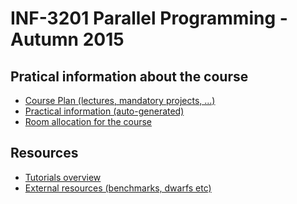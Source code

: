 INF-3201 Parallel Programming - Autumn 2015
==============================


Pratical information about the course
------------------
- [Course Plan (lectures, mandatory projects, ...)](course-plan.md)
- [Practical information (auto-generated)](https://uit.no/studietilbud/emner/emne?p_document_id=407601)
- [Room allocation for the course](http://timeplan.uit.no/emne_timeplan.php?year=2015&module[]=INF-3201-2)

Resources
----------
- [Tutorials overview](tutorials/README.md)
- [External resources (benchmarks, dwarfs etc)](external-links.md)
